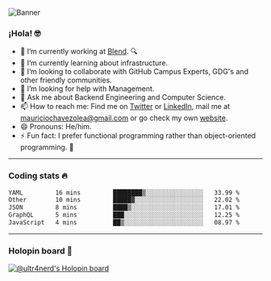 ![Banner](banner.gif)
### ¡Hola! 🤓

- 🔭 I’m currently working at [Blend](https://blend.com/). 🔍
- 🌱 I’m currently learning about infrastructure.
- 👯 I’m looking to collaborate with GitHub Campus Experts, GDG's and other friendly communities.
- 🤔 I’m looking for help with Management.
- 💬 Ask me about Backend Engineering and Computer Science.
- 📫 How to reach me: Find me on [Twitter](https://twitter.com/ultr4nerd) or [LinkedIn](https://www.linkedin.com/in/ultr4nerd), mail me at [mauriciochavezolea@gmail.com](mailto:mauriciochavezolea@gmail.com) or go check my own [website](https://mauriciochavez.dev).
- 😄 Pronouns: He/him. 
- ⚡ Fun fact: I prefer functional programming rather than object-oriented programming. 🤭
---

### Coding stats 🔥

<!--START_SECTION:waka-->

```txt
YAML         16 mins         ████████▒░░░░░░░░░░░░░░░░   33.99 %
Other        10 mins         █████▓░░░░░░░░░░░░░░░░░░░   22.02 %
JSON         8 mins          ████▒░░░░░░░░░░░░░░░░░░░░   17.01 %
GraphQL      5 mins          ███░░░░░░░░░░░░░░░░░░░░░░   12.25 %
JavaScript   4 mins          ██▒░░░░░░░░░░░░░░░░░░░░░░   08.97 %
```

<!--END_SECTION:waka-->

---

### Holopin board 🦖

[![@ultr4nerd's Holopin board](https://holopin.me/ultr4nerd)](https://holopin.io/@ultr4nerd)

